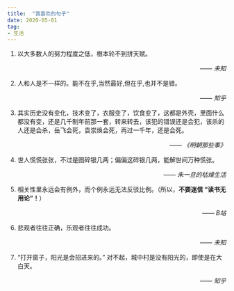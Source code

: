 ```yaml
---
title:  "我喜欢的句子"
date: 2020-05-01
tag:
- 生活
---
```


1. 以大多数人的努力程度之低，根本轮不到拼天赋。
	<p align="right"><em>—— 未知</em></p>

2. 人和人是不一样的。能不在乎,当然最好,但在乎,也并不是错。
	<p align="right"><em>—— 知乎</em></p>

3. 其实历史没有变化，技术变了，衣服变了，饮食变了，这都是外壳，里面什么都没有变，还是几千制年前那一套，转来转去，该犯的错误还是会犯，该杀的人还是会杀，岳飞会死，袁崇焕会死，再过一千年，还是会死。
	<p align="right"><em>—— 《明朝那些事》</em></p>

4. 世人慌慌张张，不过是图碎银几两；偏偏这碎银几两，能解世间万种慌张。
	<p align="right"><em>—— 朱一旦的枯燥生活</em></p>

5. 相关性里永远会有例外，而个例永远无法反驳比例。（所以，**不要迷信 “读书无用论”！**）
	<p align="right"><em>—— B站</em></p>

6. 悲观者往往正确，乐观者往往成功。
	<p align="right"><em>—— 未知</em></p>

7. “打开窗子，阳光是会招进来的。”  对不起，城中村是没有阳光的，即使是在大白天。
	<p align="right"><em>—— 知乎</em></p>